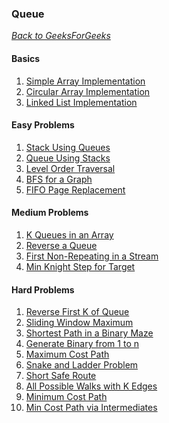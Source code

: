 ### Queue

[_Back to GeeksForGeeks_](../readme.md)

#### Basics
1. [Simple Array Implementation]()
2. [Circular Array Implementation]()
3. [Linked List Implementation]()

#### Easy Problems
1. [Stack Using Queues]()
2. [Queue Using Stacks]()
3. [Level Order Traversal]()
4. [BFS for a Graph]()
5. [FIFO Page Replacement]()

#### Medium Problems
1. [K Queues in an Array]()
2. [Reverse a Queue]()
3. [First Non-Repeating in a Stream]()
4. [Min Knight Step for Target]()

#### Hard Problems
1. [Reverse First K of Queue]()
2. [Sliding Window Maximum]()
3. [Shortest Path in a Binary Maze]()
4. [Generate Binary from 1 to n]()
5. [Maximum Cost Path]()
6. [Snake and Ladder Problem]()
7. [Short Safe Route]()
8. [All Possible Walks with K Edges]()
9. [Minimum Cost Path]()
10. [Min Cost Path via Intermediates]()
